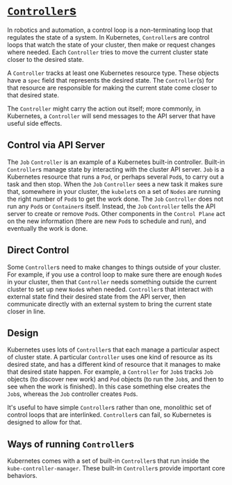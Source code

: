 # [`Controller`s](https://kubernetes.io/docs/concepts/architecture/controller/)

In robotics and automation, a control loop is a non-terminating loop that
regulates the state of a system. In Kubernetes, `Controller`s are control
loops that watch the state of your cluster, then make or request changes where
needed. Each `Controller` tries to move the current cluster state closer to the
desired state.

A `Controller` tracks at least one Kubernetes resource type. These objects have
a `spec` field that represents the desired state. The `Controller`(s) for that
resource are responsible for making the current state come closer to that
desired state.

The `Controller` might carry the action out itself; more commonly, in
Kubernetes, a `Controller` will send messages to the API server that have
useful side effects.

## Control via API Server

The `Job` `Controller` is an example of a Kubernetes built-in controller.
Built-in `Controller`s manage state by interacting with the cluster API server.
`Job` is a Kubernetes resource that runs a `Pod`, or perhaps several `Pod`s, to
carry out a task and then stop. When the `Job` `Controller` sees a new task it
makes sure that, somewhere in your cluster, the `kubelet`s on a set of `Nodes`
are running the right number of `Pod`s to get the work done. The `Job`
`Controller` does not run any `Pod`s or `Container`s itself. Instead, the `Job`
`Controller` tells the API server to create or remove `Pod`s. Other components
in the `Control Plane` act on the new information (there are new `Pod`s to
schedule and run), and eventually the work is done.

## Direct Control

Some `Controller`s need to make changes to things outside of your cluster. For
example, if you use a control loop to make sure there are enough `Node`s in
your cluster, then that `Controller` needs something outside the current
cluster to set up new `Node`s when needed. `Controller`s that interact with
external state find their desired state from the API server, then communicate
directly with an external system to bring the current state closer in line.

## Design

Kubernetes uses lots of `Controller`s that each manage a particular aspect of
cluster state. A particular `Controller` uses one kind of resource as its
desired state, and has a different kind of resource that it manages to make
that desired state happen. For example, a `Controller` for `Job`s tracks `Job`
objects (to discover new work) and `Pod` objects (to run the `Job`s, and then
to see when the work is finished). In this case something else creates the
`Job`s, whereas the `Job` controller creates `Pod`s.

It's useful to have simple `Controller`s rather than one, monolithic set of
control loops that are interlinked. `Controller`s can fail, so Kubernetes is
designed to allow for that.

## Ways of running `Controller`s

Kubernetes comes with a set of built-in `Controller`s that run inside the
`kube-controller-manager`. These built-in `Controller`s provide important core
behaviors.


